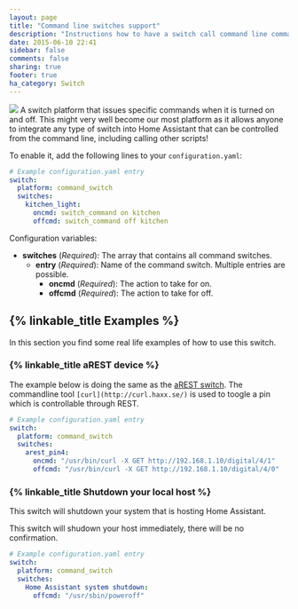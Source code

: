 ```yaml
---
layout: page
title: "Command line switches support"
description: "Instructions how to have a switch call command line commands."
date: 2015-06-10 22:41
sidebar: false
comments: false
sharing: true
footer: true
ha_category: Switch
---
```


<img src='/images/supported_brands/utilities-terminal.png' class='brand pull-right' />
A switch platform that issues specific commands when it is turned on and off. This might very well become our most platform as it allows anyone to integrate any type of switch into Home Assistant that can be controlled from the command line, including calling other scripts!

To enable it, add the following lines to your `configuration.yaml`:

```yaml
# Example configuration.yaml entry
switch:
  platform: command_switch
  switches:
    kitchen_light:
      oncmd: switch_command on kitchen
      offcmd: switch_command off kitchen
```

Configuration variables:

- **switches** (*Required*): The array that contains all command switches.
  - **entry** (*Required*): Name of the command switch. Multiple entries are possible.
    - **oncmd** (*Required*): The action to take for on.
    - **offcmd** (*Required*): The action to take for off.

## {% linkable_title Examples %}

In this section you find some real life examples of how to use this switch.

### {% linkable_title aREST device %}

The example below is doing the same as the [aREST switch](/components/switch.arest.html). The commandline tool `[curl](http://curl.haxx.se/)` is used to toogle a pin which is controllable through REST.

```yaml
# Example configuration.yaml entry
switch:
  platform: command_switch
  switches:
    arest_pin4:
      oncmd: "/usr/bin/curl -X GET http://192.168.1.10/digital/4/1"
      offcmd: "/usr/bin/curl -X GET http://192.168.1.10/digital/4/0"
```

### {% linkable_title Shutdown your local host %}

This switch will shutdown your system that is hosting Home Assistant.

<p class='note warning'>
This switch will shudown your host immediately, there will be no confirmation.
</p>


```yaml
# Example configuration.yaml entry
switch:
  platform: command_switch
  switches:
    Home Assistant system shutdown:
      offcmd: "/usr/sbin/poweroff"
```

